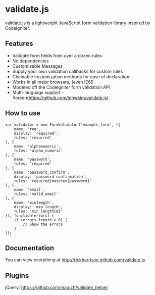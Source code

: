 # validate.js

validate.js is a lightweight JavaScript form validation library inspired by CodeIgniter.

## Features

- Validate form fields from over a dozen rules
- No dependencies
- Customizable Messages
- Supply your own validation callbacks for custom rules
- Chainable customization methods for ease of declaration
- Works in all major browsers, (even IE6!)
- Modeled off the CodeIgniter form validation API
- Multi-language support - Korean(<https://github.com/jnhwkim/validate.js>).

## How to use

    var validator = new FormValidator('example_form', [{
        name: 'req',
        display: 'required',    
        rules: 'required'
    }, {
        name: 'alphanumeric',
        rules: 'alpha_numeric'
    }, {
        name: 'password',
        rules: 'required'
    }, {
        name: 'password_confirm',
        display: 'password confirmation',
        rules: 'required|matches[password]'
    }, {
        name: 'email',
        rules: 'valid_email'
    }, {
        name: 'minlength',
        display: 'min length',
        rules: 'min_length[8]'
    }], function(errors) {
        if (errors.length > 0) {
            // Show the errors
        }
    });

## Documentation

You can view everything at http://rickharrison.github.com/validate.js

## Plugins

jQuery: https://github.com/magizh/validate_helper
